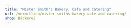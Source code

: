 ```yaml
---
title: "Mister Smith's Bakery, Cafe and Catering"
url: /vermillion/mister-smiths-bakery-cafe-and-catering/
shop: Bäckerei
---
```

